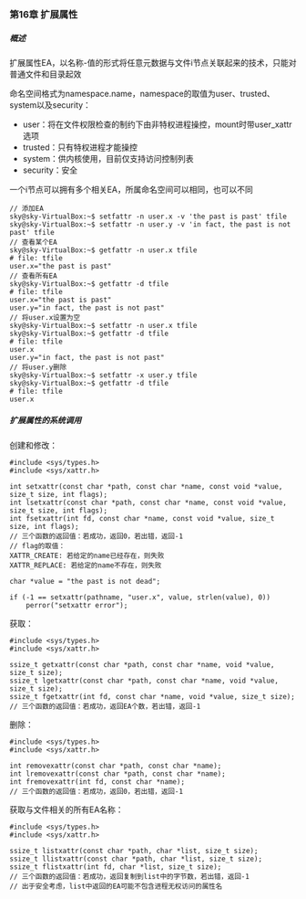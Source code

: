 ### 第16章 扩展属性

##### 概述

扩展属性EA，以名称-值的形式将任意元数据与文件i节点关联起来的技术，只能对普通文件和目录起效

命名空间格式为namespace.name，namespace的取值为user、trusted、system以及security：

* user：将在文件权限检查的制约下由非特权进程操控，mount时带user_xattr选项
* trusted：只有特权进程才能操控
* system：供内核使用，目前仅支持访问控制列表
* security：安全

一个i节点可以拥有多个相关EA，所属命名空间可以相同，也可以不同

```
// 添加EA
sky@sky-VirtualBox:~$ setfattr -n user.x -v 'the past is past' tfile 
sky@sky-VirtualBox:~$ setfattr -n user.y -v 'in fact, the past is not past' tfile 
// 查看某个EA
sky@sky-VirtualBox:~$ getfattr -n user.x tfile 
# file: tfile
user.x="the past is past"
// 查看所有EA
sky@sky-VirtualBox:~$ getfattr -d tfile 
# file: tfile
user.x="the past is past"
user.y="in fact, the past is not past"
// 将user.x设置为空
sky@sky-VirtualBox:~$ setfattr -n user.x tfile 
sky@sky-VirtualBox:~$ getfattr -d tfile 
# file: tfile
user.x
user.y="in fact, the past is not past"
// 将user.y删除
sky@sky-VirtualBox:~$ setfattr -x user.y tfile 
sky@sky-VirtualBox:~$ getfattr -d tfile 
# file: tfile
user.x
```

##### 扩展属性的系统调用

创建和修改：

```
#include <sys/types.h>
#include <sys/xattr.h>

int setxattr(const char *path, const char *name, const void *value, size_t size, int flags);
int lsetxattr(const char *path, const char *name, const void *value, size_t size, int flags);
int fsetxattr(int fd, const char *name, const void *value, size_t size, int flags);
// 三个函数的返回值：若成功，返回0，若出错，返回-1
// flag的取值：
XATTR_CREATE: 若给定的name已经存在，则失败
XATTR_REPLACE: 若给定的name不存在，则失败

char *value = "the past is not dead";

if (-1 == setxattr(pathname, "user.x", value, strlen(value), 0))
	perror("setxattr error");
```

获取：

```
#include <sys/types.h>
#include <sys/xattr.h>

ssize_t getxattr(const char *path, const char *name, void *value, size_t size);
ssize_t lgetxattr(const char *path, const char *name, void *value, size_t size);
ssize_t fgetxattr(int fd, const char *name, void *value, size_t size);
// 三个函数的返回值：若成功，返回EA个数，若出错，返回-1
```

删除：

```
#include <sys/types.h>
#include <sys/xattr.h>

int removexattr(const char *path, const char *name);
int lremovexattr(const char *path, const char *name);
int fremovexattr(int fd, const char *name);
// 三个函数的返回值：若成功，返回0，若出错，返回-1
```

获取与文件相关的所有EA名称：

```
#include <sys/types.h>
#include <sys/xattr.h>

ssize_t listxattr(const char *path, char *list, size_t size);
ssize_t llistxattr(const char *path, char *list, size_t size);
ssize_t flistxattr(int fd, char *list, size_t size);
// 三个函数的返回值：若成功，返回复制到list中的字节数，若出错，返回-1
// 出于安全考虑，list中返回的EA可能不包含进程无权访问的属性名
```

